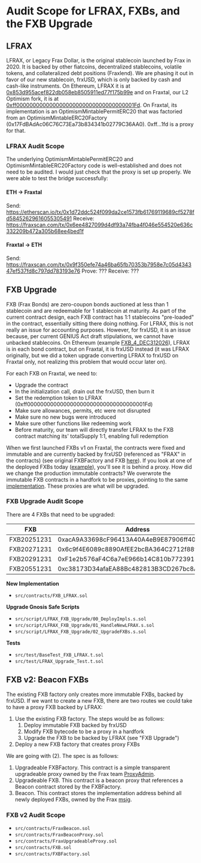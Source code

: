 # Audit Scope for LFRAX, FXBs, and the FXB Upgrade
## LFRAX
LFRAX, or Legacy Frax Dollar, is the original stablecoin launched by Frax in 2020. It is backed by other fiatcoins, decentralized stablecoins, volatile tokens, and collateralized debt positions (Fraxlend). We are phasing it out in favor of our new stablecoin, frxUSD, which is only backed by cash and cash-like instruments. On Ethereum, LFRAX it is at [0x853d955acef822db058eb8505911ed77f175b99e](https://etherscan.io/token/0x853d955acef822db058eb8505911ed77f175b99e) and on Fraxtal, our L2 Optimism fork, it is at [0xff000000000000000000000000000000000001Fd](https://fraxscan.com/address/0xff000000000000000000000000000000000001Fd). On Fraxtal, its implementation is an OptimismMintablePermitERC20 that was factoried from an OptimismMintableERC20Factory (0x17FdBAdAc06C76C73Ea73b834341b02779C36AA0). 0xff...1fd is a proxy for that.

### LFRAX Audit Scope
The underlying OptimismMintablePermitERC20 and OptimismMintableERC20Factory code is well-established and does not need to be audited. I would just check that the proxy is set up properly. We were able to test the bridge successfully:

#### ETH -> Fraxtal
Send: https://etherscan.io/tx/0x1d72ddc524f099da2ce1573fb61769119689cf5278fd58452629616055305491
Receive: https://fraxscan.com/tx/0x6ee4827099d4df93a74fba4f046e554520e636c332209b472a305b68ee4bed1f

#### Fraxtal -> ETH
Send: https://fraxscan.com/tx/0x9f350efe74a46ba65fb70353b7958e7c05d434347ef537fd8c797dd783193e76
Prove: ???
Receive: ???

## FXB Upgrade
FXB (Frax Bonds) are zero-coupon bonds auctioned at less than 1 stablecoin and are redeemable for 1 stablecoin at maturity. As part of the current contract design, each FXB contract has 1:1 stablecoins "pre-loaded" in the contract, essentially sitting there doing nothing. For LFRAX, this is not really an issue for accounting purposes. However, for frxUSD, it is an issue because, per current GENIUS Act draft stipulations, we cannot have unbacked stablecoins. On Ethereum (example [FXB_4_DEC312026](https://etherscan.io/token/0x76237BCfDbe8e06FB774663add96216961df4ff3)), LFRAX is in each bond contract, but on Fraxtal, it is frxUSD instead (it was LFRAX originally, but we did a token upgrade converting LFRAX to frxUSD on Fraxtal only, not realizing this problem that would occur later on).

For each FXB on Fraxtal, we need to:
- Upgrade the contract
- In the initialization call, drain out the frxUSD, then burn it
- Set the redemption token to LFRAX (0xff000000000000000000000000000000000001Fd)
- Make sure allowances, permits, etc were not disrupted
- Make sure no new bugs were introduced
- Make sure other functions like redeeming work
- Before maturity, our team will directly transfer LFRAX to the FXB contract matching its' totalSupply 1:1, enabling full redemption

When we first launched FXBs v1 on Fraxtal, the contracts were fixed and immutable and are currently backed by frxUSD (referenced as "FRAX" in the contracts) (see original FXBFactory and FXB [here](https://github.com/FraxFinance/frax-bonds/tree/6910116b1eb7864a4dfed14c5224a4ceb0f26eed)).  If you look at one of the deployed FXBs today ([example](https://fraxscan.com/address/0xc38173D34afaEA88Bc482813B3CD267bc8A1EA83#code)), you'll see it is behind a proxy.  How did we change the production immutable contracts?  We overwrote the immutable FXB contracts in a hardfork to be proxies, pointing to the same [implementation](https://fraxscan.com/address/0xfcc0d376af4c6a7ee966b14c810b772391e92153).  These proxies are what will be upgraded.

### FXB Upgrade Audit Scope
There are 4 FXBs that need to be upgraded:

| FXB    | Address |
| -------- | ------- |
| FXB20251231  | 0xacA9A33698cF96413A40A4eB9E87906ff40fC6CA |
| FXB20271231 | 0x6c9f4E6089c8890AfEE2bcBA364C2712f88fA818 |
| FXB20291231 | 0xF1e2b576aF4C6a7eE966b14C810b772391e92153 |
| FXB20551231 | 0xc38173D34afaEA88Bc482813B3CD267bc8A1EA83 |

**New Implementation**  
- `src/contracts/FXB_LFRAX.sol`

**Upgrade Gnosis Safe Scripts**
- `src/script/LFRAX_FXB_Upgrade/00_DeployImpls.s.sol`
- `src/script/LFRAX_FXB_Upgrade/01_HandleNewLFRAX.s.sol`
- `src/script/LFRAX_FXB_Upgrade/02_UpgradeFXBs.s.sol`

**Tests**
- `src/test/BaseTest_FXB_LFRAX.t.sol`  
- `src/test/LFRAX_Upgrade_Test.t.sol`

## FXB v2: Beacon FXBs

The existing FXB factory only creates more immutable FXBs, backed by frxUSD.  If we want to create a new FXB, there are two routes we could take to have a proxy FXB backed by LFRAX:
1. Use the existing FXB factory.  The steps would be as follows:
    1. Deploy immutable FXB backed by frxUSD
    1. Modify FXB bytecode to be a proxy in a hardfork
    1. Upgrade the FXB to be backed by LFRAX (see "FXB Upgrade")
1. Deploy a new FXB factory that creates proxy FXBs

We are going with (2).  The spec is as follows:
1. Upgradeable FXBFactory.  This contract is a simple transparent upgradeable proxy owned by the Frax team [ProxyAdmin](https://fraxscan.com/address/0xfc0000000000000000000000000000000000000a).
1. Upgradeable FXB. This contract is a beacon proxy that references a Beacon contract stored by the FXBFactory.
1. Beacon.  This contract stores the implementation address behind all newly deployed FXBs, owned by the Frax [msig](https://fraxscan.com/address/0xC4EB45d80DC1F079045E75D5d55de8eD1c1090E6).

### FXB v2 Audit Scope
- `src/contracts/FraxBeacon.sol`
- `src/contracts/FraxBeaconProxy.sol`
- `src/contracts/FraxUpgradeableProxy.sol`
- `src/contracts/FXB.sol`
- `src/contracts/FXBFactory.sol`